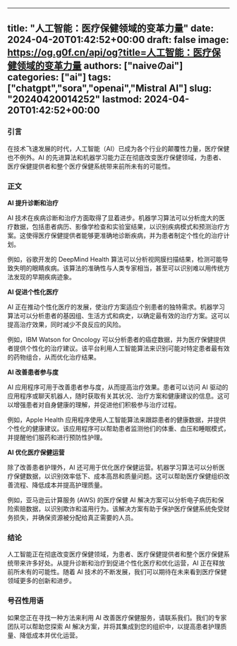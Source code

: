 
---
title: "人工智能：医疗保健领域的变革力量"
date: 2024-04-20T01:42:52+00:00
draft: false
image: https://og.g0f.cn/api/og?title=人工智能：医疗保健领域的变革力量
authors: ["naiveのai"]
categories: ["ai"]
tags: ["chatgpt","sora","openai","Mistral AI"]
slug: "20240420014252"
lastmod: 2024-04-20T01:42:52+00:00
---
### 引言

在技术飞速发展的时代，人工智能（AI）已成为各个行业的颠覆性力量，医疗保健也不例外。AI 的先进算法和机器学习能力正在彻底改变医疗保健领域，为患者、医疗保健提供者和整个医疗保健系统带来前所未有的可能性。

### 正文

**AI 提升诊断和治疗**

AI 技术在疾病诊断和治疗方面取得了显着进步。机器学习算法可以分析庞大的医疗数据，包括患者病历、影像学检查和实验室结果，以识别疾病模式和预测治疗方案。这使得医疗保健提供者能够更准确地诊断疾病，并为患者制定个性化的治疗计划。

例如，谷歌开发的 DeepMind Health 算法可以分析视网膜扫描结果，检测可能导致失明的眼睛疾病。该算法的准确性与人类专家相当，甚至可以识别难以用传统方法发现的早期疾病迹象。

**AI 促进个性化医疗**

AI 正在推动个性化医疗的发展，使治疗方案适应个别患者的独特需求。机器学习算法可以分析患者的基因组、生活方式和病史，以确定最有效的治疗方案。这可以提高治疗效果，同时减少不良反应的风险。

例如，IBM Watson for Oncology 可以分析患者的癌症数据，并为医疗保健提供者提供个性化的治疗建议。该平台利用人工智能算法来识别可能对特定患者最有效的药物组合，从而优化治疗结果。

**AI 改善患者参与度**

AI 应用程序可用于改善患者参与度，从而提高治疗效果。患者可以访问 AI 驱动的应用程序或聊天机器人，随时获取有关其状况、治疗方案和健康建议的信息。这可以增强患者对自身健康的理解，并促进他们积极参与治疗过程。

例如，Apple Health 应用程序使用人工智能算法来跟踪患者的健康数据，并提供个性化的健康建议。该应用程序可以帮助患者监测他们的体重、血压和睡眠模式，并提醒他们服药和进行预防性护理。

**AI 优化医疗保健运营**

除了改善患者护理外，AI 还可用于优化医疗保健运营。机器学习算法可以分析医疗保健数据，以识别效率低下、成本高昂和质量问题。这可以帮助医疗保健组织改善流程、降低成本并提高护理质量。

例如，亚马逊云计算服务 (AWS) 的医疗保健 AI 解决方案可以分析电子病历和保险索赔数据，以识别欺诈和滥用行为。该解决方案有助于保护医疗保健系统免受财务损失，并确保资源被分配给真正需要的人员。

### 结论

人工智能正在彻底改变医疗保健领域，为患者、医疗保健提供者和整个医疗保健系统带来许多好处。从提升诊断和治疗到促进个性化医疗和优化运营，AI 正在释放前所未有的可能性。随着 AI 技术的不断发展，我们可以期待在未来看到医疗保健领域更多的创新和进步。

### 号召性用语

如果您正在寻找一种方法来利用 AI 改善医疗保健服务，请联系我们。我们的专家团队可以帮助您探索 AI 解决方案，并将其集成到您的组织中，以提高患者护理质量、降低成本并优化运营。